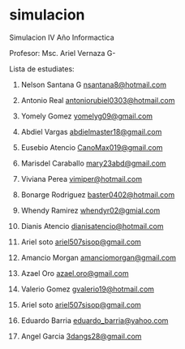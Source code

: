 # simulacion
Simulacion IV Año Informactica

Profesor: Msc. Ariel Vernaza G-



Lista de estudiates:

1. Nelson Santana G   nsantana8@hotmail.com

2. Antonio Real antoniorubiel0303@hotmail.com 

3. Yomely Gomez yomelyg09@gmail.com

4. Abdiel Vargas abdielmaster18@gmail.com

5. Eusebio Atencio CanoMax019@gmail.com

6. Marisdel Caraballo mary23abd@gmail.com

7. Viviana Perea vimiper@hotmail.com

8. Bonarge Rodriguez baster0402@hotmail.com

9. Whendy Ramirez whendyr02@gmial.com

10. Dianis Atencio dianisatencio@hotmail.com

11. Ariel soto ariel507sisop@gmail.com

12. Amancio Morgan amanciomorgan@gmail.com

13. Azael Oro azael.oro@gmail.com

14. Valerio Gomez gvalerio19@hotmail.com

8. Ariel soto ariel507sisop@gmail.com

10. Eduardo Barria eduardo_barria@yahoo.com

17. Angel Garcia 3dangs28@gmail.com
